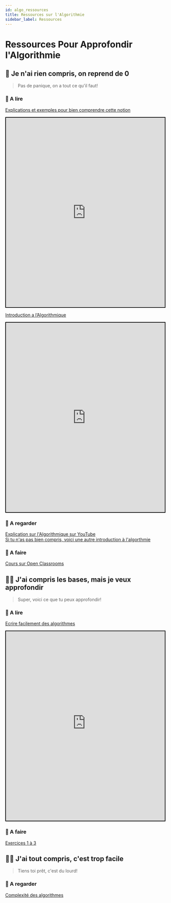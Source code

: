 ```yaml
---
id: algo_ressources
title: Ressources sur l'Algorithmie
sidebar_label: Ressources
---
```



# Ressources Pour Approfondir l'Algorithmie

## 🏁 Je n'ai rien compris, on reprend de 0
> Pas de panique, on a tout ce qu'il faut! 

### 📖 A lire

[Explications et exemples pour bien comprendre cette notion](http://villemin.gerard.free.fr/Wwwgvmm/Logique/IAalgorD.htm)
<iframe style="width:100%; height:600px; border:2px solid black" src="http://villemin.gerard.free.fr/Wwwgvmm/Logique/IAalgorD.htm"></iframe>

[Introduction a l’Algorithmique](http://pise.info/algo/introduction.htm)
<iframe style="width:100%; height:600px; border:2px solid black" src="http://pise.info/algo/introduction.htm"></iframe>

### 🍿 A regarder

[Explication sur l'Algorithmique sur YouTube](https://www.youtube.com/watch?v=fgcGdkhtUcE&list=PLU1uhUPH-DQDup76tvg6XnRjkR719AaFA)  
[Si tu n'as pas bien compris, voici une autre introduction à l'algorthmie](https://www.youtube.com/watch?v=rKkxWayZPHM)

### 🚀 A faire

[Cours sur Open Classrooms](http://openclassrooms.com/fr/courses/1467201-algorithmique-pour-lapprenti-programmeur)

## 👩‍💻 J'ai compris les bases, mais je veux approfondir
> Super, voici ce que tu peux approfondir!

### 📖 A lire

[Ecrire facilement des algorithmes](https://apprendre-la-programmation.net/debutant-ecrire-facilement-algorithme/)
<iframe style="width:100%; height:600px; border:2px solid black" src="https://apprendre-la-programmation.net/debutant-ecrire-facilement-algorithme/"></iframe>

### 🚀 A faire

[Exercices 1 à 3](./algo_exercices)

## 🏄‍♀️ J'ai tout compris, c'est trop facile
> Tiens toi prêt, c'est du lourd!

### 🍿 A regarder

[Complexité des algorithmes](https://www.youtube.com/watch?v=c2HzJEEpWmU)

